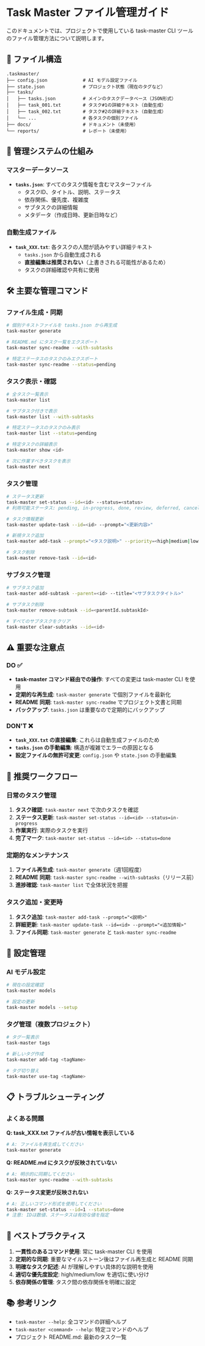 # Task Master ファイル管理ガイド

このドキュメントでは、プロジェクトで使用している task-master CLI ツールのファイル管理方法について説明します。

## 📁 ファイル構造

```
.taskmaster/
├── config.json             # AI モデル設定ファイル
├── state.json              # プロジェクト状態（現在のタグなど）
├── tasks/
│   ├── tasks.json          # メインのタスクデータベース（JSON形式）
│   ├── task_001.txt        # タスク#1の詳細テキスト（自動生成）
│   ├── task_002.txt        # タスク#2の詳細テキスト（自動生成）
│   └── ...                 # 各タスクの個別ファイル
├── docs/                   # ドキュメント（未使用）
└── reports/                # レポート（未使用）
```

## 🎯 管理システムの仕組み

### マスターデータソース
- **`tasks.json`**: すべてのタスク情報を含むマスターファイル
  - タスクID、タイトル、説明、ステータス
  - 依存関係、優先度、複雑度
  - サブタスクの詳細情報
  - メタデータ（作成日時、更新日時など）

### 自動生成ファイル
- **`task_XXX.txt`**: 各タスクの人間が読みやすい詳細テキスト
  - `tasks.json` から自動生成される
  - **直接編集は推奨されない**（上書きされる可能性があるため）
  - タスクの詳細確認や共有に使用

## 🛠️ 主要な管理コマンド

### ファイル生成・同期
```bash
# 個別テキストファイルを tasks.json から再生成
task-master generate

# README.md にタスク一覧をエクスポート
task-master sync-readme --with-subtasks

# 特定ステータスのタスクのみエクスポート
task-master sync-readme --status=pending
```

### タスク表示・確認
```bash
# 全タスク一覧表示
task-master list

# サブタスク付きで表示
task-master list --with-subtasks

# 特定ステータスのタスクのみ表示
task-master list --status=pending

# 特定タスクの詳細表示
task-master show <id>

# 次に作業すべきタスクを表示
task-master next
```

### タスク管理
```bash
# ステータス更新
task-master set-status --id=<id> --status=<status>
# 利用可能ステータス: pending, in-progress, done, review, deferred, cancelled

# タスク情報更新
task-master update-task --id=<id> --prompt="<更新内容>"

# 新規タスク追加
task-master add-task --prompt="<タスク説明>" --priority=<high|medium|low>

# タスク削除
task-master remove-task --id=<id>
```

### サブタスク管理
```bash
# サブタスク追加
task-master add-subtask --parent=<id> --title="<サブタスクタイトル>"

# サブタスク削除
task-master remove-subtask --id=<parentId.subtaskId>

# すべてのサブタスクをクリア
task-master clear-subtasks --id=<id>
```

## ⚠️ 重要な注意点

### DO ✅
- **task-master コマンド経由での操作**: すべての変更は task-master CLI を使用
- **定期的な再生成**: `task-master generate` で個別ファイルを最新化
- **README 同期**: `task-master sync-readme` でプロジェクト文書と同期
- **バックアップ**: `tasks.json` は重要なので定期的にバックアップ

### DON'T ❌
- **`task_XXX.txt` の直接編集**: これらは自動生成ファイルのため
- **`tasks.json` の手動編集**: 構造が複雑でエラーの原因となる
- **設定ファイルの無許可変更**: `config.json` や `state.json` の手動編集

## 🔄 推奨ワークフロー

### 日常のタスク管理
1. **タスク確認**: `task-master next` で次のタスクを確認
2. **ステータス更新**: `task-master set-status --id=<id> --status=in-progress`
3. **作業実行**: 実際のタスクを実行
4. **完了マーク**: `task-master set-status --id=<id> --status=done`

### 定期的なメンテナンス
1. **ファイル再生成**: `task-master generate`（週1回程度）
2. **README 同期**: `task-master sync-readme --with-subtasks`（リリース前）
3. **進捗確認**: `task-master list` で全体状況を把握

### タスク追加・変更時
1. **タスク追加**: `task-master add-task --prompt="<説明>"`
2. **詳細更新**: `task-master update-task --id=<id> --prompt="<追加情報>"`
3. **ファイル同期**: `task-master generate` と `task-master sync-readme`

## 🔧 設定管理

### AI モデル設定
```bash
# 現在の設定確認
task-master models

# 設定の更新
task-master models --setup
```

### タグ管理（複数プロジェクト）
```bash
# タグ一覧表示
task-master tags

# 新しいタグ作成
task-master add-tag <tagName>

# タグ切り替え
task-master use-tag <tagName>
```

## 📋 トラブルシューティング

### よくある問題

**Q: task_XXX.txt ファイルが古い情報を表示している**
```bash
# A: ファイルを再生成してください
task-master generate
```

**Q: README.md にタスクが反映されていない**
```bash
# A: 明示的に同期してください
task-master sync-readme --with-subtasks
```

**Q: ステータス変更が反映されない**
```bash
# A: 正しいコマンド形式を使用してください
task-master set-status --id=1 --status=done
# 注意: IDは数値、ステータスは有効な値を指定
```

## 🎨 ベストプラクティス

1. **一貫性のあるコマンド使用**: 常に task-master CLI を使用
2. **定期的な同期**: 重要なマイルストーン後はファイル再生成と README 同期
3. **明確なタスク記述**: AI が理解しやすい具体的な説明を使用
4. **適切な優先度設定**: high/medium/low を適切に使い分け
5. **依存関係の管理**: タスク間の依存関係を明確に設定

## 📚 参考リンク

- `task-master --help`: 全コマンドの詳細ヘルプ
- `task-master <command> --help`: 特定コマンドのヘルプ
- プロジェクト README.md: 最新のタスク一覧